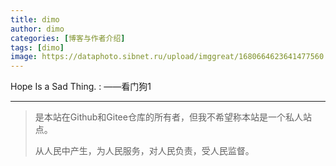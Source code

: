 ```yaml
---
title: dimo
author: dimo
categories: [博客与作者介绍]
tags: [dimo]
image: https://dataphoto.sibnet.ru/upload/imggreat/1680664623641477560.jpg
---
```


Hope Is a Sad Thing.
: ——看门狗1

---

> 是本站在Github和Gitee仓库的所有者，但我不希望称本站是一个私人站点。
>
> 从人民中产生，为人民服务，对人民负责，受人民监督。